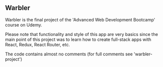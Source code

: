 ## Warbler

Warbler is the final project of the 'Advanced Web Development Bootcamp' course on Udemy.

Please note that functionality and style of this app are very basics since the main point of this project was to learn how to create full-stack apps with React, Redux, React Router, etc.

The code contains almost no comments (for full comments see 'warbler-project')